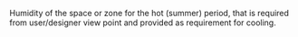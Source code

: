 ﻿Humidity of the space or zone for the hot (summer) period, that is required from user/designer view point and provided as requirement for cooling.